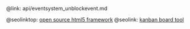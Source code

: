 @link: api/eventsystem_unblockevent.md

@seolinktop: [open source html5 framework](https://webix.com)
@seolink: [kanban board tool](https://webix.com/kanban/)